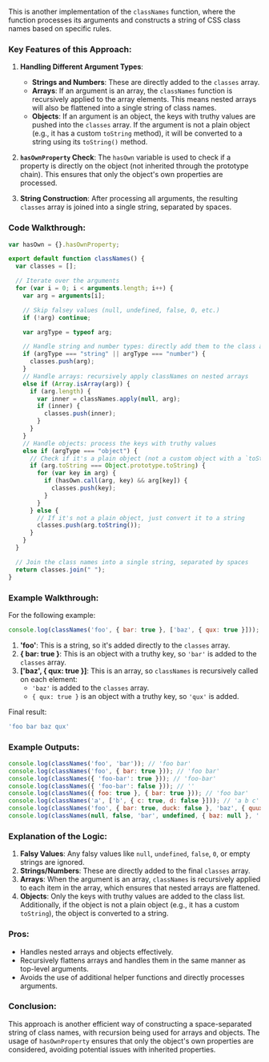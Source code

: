 This is another implementation of the `classNames` function, where the function processes its arguments and constructs a string of CSS class names based on specific rules.

### Key Features of this Approach:

1. **Handling Different Argument Types**:
   - **Strings and Numbers**: These are directly added to the `classes` array.
   - **Arrays**: If an argument is an array, the `classNames` function is recursively applied to the array elements. This means nested arrays will also be flattened into a single string of class names.
   - **Objects**: If an argument is an object, the keys with truthy values are pushed into the `classes` array. If the argument is not a plain object (e.g., it has a custom `toString` method), it will be converted to a string using its `toString()` method.

2. **`hasOwnProperty` Check**: The `hasOwn` variable is used to check if a property is directly on the object (not inherited through the prototype chain). This ensures that only the object's own properties are processed.

3. **String Construction**: After processing all arguments, the resulting `classes` array is joined into a single string, separated by spaces.

### Code Walkthrough:

```javascript
var hasOwn = {}.hasOwnProperty;

export default function classNames() {
  var classes = [];

  // Iterate over the arguments
  for (var i = 0; i < arguments.length; i++) {
    var arg = arguments[i];

    // Skip falsey values (null, undefined, false, 0, etc.)
    if (!arg) continue;

    var argType = typeof arg;

    // Handle string and number types: directly add them to the class array
    if (argType === "string" || argType === "number") {
      classes.push(arg);
    } 
    // Handle arrays: recursively apply classNames on nested arrays
    else if (Array.isArray(arg)) {
      if (arg.length) {
        var inner = classNames.apply(null, arg);
        if (inner) {
          classes.push(inner);
        }
      }
    } 
    // Handle objects: process the keys with truthy values
    else if (argType === "object") {
      // Check if it's a plain object (not a custom object with a `toString` method)
      if (arg.toString === Object.prototype.toString) {
        for (var key in arg) {
          if (hasOwn.call(arg, key) && arg[key]) {
            classes.push(key);
          }
        }
      } else {
        // If it's not a plain object, just convert it to a string
        classes.push(arg.toString());
      }
    }
  }

  // Join the class names into a single string, separated by spaces
  return classes.join(" ");
}
```

### Example Walkthrough:

For the following example:
```javascript
console.log(classNames('foo', { bar: true }, ['baz', { qux: true }]));
```

1. **'foo'**: This is a string, so it's added directly to the `classes` array.
2. **{ bar: true }**: This is an object with a truthy key, so `'bar'` is added to the `classes` array.
3. **['baz', { qux: true }]**: This is an array, so `classNames` is recursively called on each element:
   - `'baz'` is added to the `classes` array.
   - `{ qux: true }` is an object with a truthy key, so `'qux'` is added.

Final result:
```javascript
'foo bar baz qux'
```

### Example Outputs:

```javascript
console.log(classNames('foo', 'bar')); // 'foo bar'
console.log(classNames('foo', { bar: true })); // 'foo bar'
console.log(classNames({ 'foo-bar': true })); // 'foo-bar'
console.log(classNames({ 'foo-bar': false })); // ''
console.log(classNames({ foo: true }, { bar: true })); // 'foo bar'
console.log(classNames('a', ['b', { c: true, d: false }])); // 'a b c'
console.log(classNames('foo', { bar: true, duck: false }, 'baz', { quux: true })); // 'foo bar baz quux'
console.log(classNames(null, false, 'bar', undefined, { baz: null }, '')); // 'bar'
```

### Explanation of the Logic:

1. **Falsy Values**: Any falsy values like `null`, `undefined`, `false`, `0`, or empty strings are ignored.
2. **Strings/Numbers**: These are directly added to the final `classes` array.
3. **Arrays**: When the argument is an array, `classNames` is recursively applied to each item in the array, which ensures that nested arrays are flattened.
4. **Objects**: Only the keys with truthy values are added to the class list. Additionally, if the object is not a plain object (e.g., it has a custom `toString`), the object is converted to a string.

### Pros:
- Handles nested arrays and objects effectively.
- Recursively flattens arrays and handles them in the same manner as top-level arguments.
- Avoids the use of additional helper functions and directly processes arguments.

### Conclusion:
This approach is another efficient way of constructing a space-separated string of class names, with recursion being used for arrays and objects. The usage of `hasOwnProperty` ensures that only the object's own properties are considered, avoiding potential issues with inherited properties.